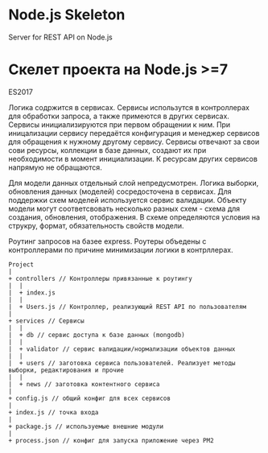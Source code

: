 # Node.js Skeleton
Server for REST API on Node.js

# Скелет проекта на Node.js >=7

ES2017

Логика содржится в сервисах. Cервисы использутся в контроллерах для обработки запроса, а также примеются
в других сервисах. Сервисы инициализируются при первом обращении к ним. При иницализации сервису передаётся конфигурация
и менеджер сервисов для обращения к нужному другому сервису. Сервисы отвечают за свои сови ресурсы, коллекции в базе данных,
создают их при необходимости в момент инициализации. К ресурсам других сервисов напрямую не обращаются.

Для модели данных отдельный слой непредусмотрен. Логика выборки, обновления данных (моделей) сосредосточена в сервисах.
Для поддержки схем моделей используется сервис валидации. Объекту модели могут соответсвовать несколько разных схем -
схема для создания, обновления, отображения. В схеме определяются условия на струкру, формат, обязательность свойств модели.

Роутинг запросов на базее express. Роутеры объедены с контроллерами по причине минимизации логики в контрллерах.

```
Project
|
+ controllers // Контроллеры привязанные к роутингу
|  |
|  + index.js
|  |
|  + Users.js // Контроллер, реализующий REST API по пользователям
|
+ services // Сервисы
|  |
|  + db // сервис доступа к базе данных (mongodb)
|  |
|  + validator // сервис валидации/нормализации объектов данных
|  |
|  + users // заготовка сервиса пользователей. Реализует методы выборки, редактирования и прочие
|  |
|  + news // заготовка контентного сервиса
|
+ config.js // общий конфиг для всех сервисов
|
+ index.js // точка входа
|
+ package.js // используемые внешние модули
|
+ process.json // конфиг для запуска приложение через PM2

```